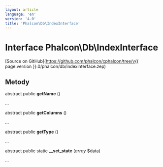 ```yaml
---
layout: article
language: 'en'
version: '4.0'
title: 'Phalcon\Db\IndexInterface'
---
```

# Interface **Phalcon\Db\IndexInterface**

[Source on GitHub](https://github.com/phalcon/cphalcon/tree/v{{ page.version }}.0/phalcon/db/indexinterface.zep)

## Metody

abstract public **getName** ()

...

abstract public **getColumns** ()

...

abstract public **getType** ()

...

abstract public static **__set_state** (*array* $data)

...
